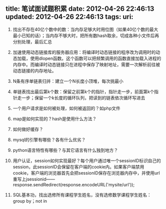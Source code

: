 title: 笔试面试题积累
date: 2012-04-26 22:46:13
updated: 2012-04-26 22:46:13
tags: 
uri: 
---

1.  找出不存在40亿个数中的数：当内存足够大时用位图（如果40亿个数的最大最小已知的话）；当内存不够大时，把所有数hash取余，切成各种小文件后再分别处理，最后汇总

2.  加速使用动态链接库的服务器应用：将编译时动态链接的程序改为调用时的动态加载，使用dlopen函数。这个函数可以把频繁调用的函数直接加载入进程的内存中。而编译时动态链接只在进程中保存了映射地址，需要一次解析前往被动态链接的内存地址。

3.  N条有序单链表归并：建立一个N长度小顶堆，每次挑最小

4.  单链表找出最后第k个数：保留之前第k个的指针，指针走一步，前面第k个指针走一步；保留一个k长度的循环队列，把读到的链表依次循环写进去

5.  一个用户请求是如何被处理，如何被返回的？如php文件

6.  map是如何实现的？hash是使用什么方法？

7.  如何做好缓存？

8.  mysql的引擎有哪些？各有什么优劣？

9.  python语言特性有哪些？与其它语言有什么独到地方？

10.  用户认证，session如何实现最好？每个用户通过唯一个sessionID标识自己的session，此sessionID会保留在客户端的cookie内。如果客户端禁用cookie，客户端的浏览器首先会把sessionID保存在浏览器内存中，并使用url重写上jsessionid——response.sendRedirect(response.encodeURL('mysite/url'));

11.  SQL基本功，找出选修所有课程学生姓名，没有选修数学课程学生姓名：group by；not in